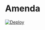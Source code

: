 # Amenda
[![Deploy](https://www.herokucdn.com/deploy/button.svg)](https://heroku.com/deploy?template=https://github.com/SLdevilX/Amenda.git)